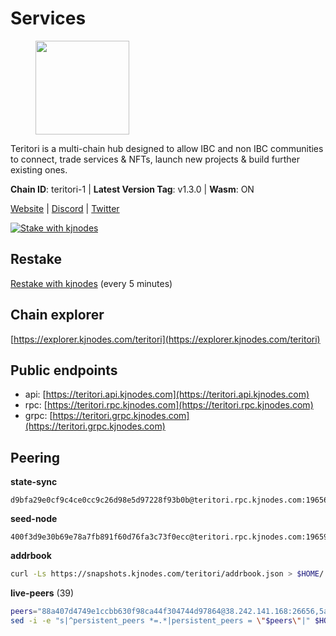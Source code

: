 # Services

<figure><img src="https://raw.githubusercontent.com/kj89/testnet_manuals/main/pingpub/logos/teritori.png" width="150" alt=""><figcaption></figcaption></figure>

Teritori is a multi-chain hub designed to allow IBC and non IBC communities  to connect, trade services & NFTs, launch new projects & build further existing ones.

**Chain ID**: teritori-1 | **Latest Version Tag**: v1.3.0 | **Wasm**: ON

[Website](https://teritori.com) | [Discord](https://discord.gg/teritori) | [Twitter](https://twitter.com/TeritoriNetwork)

[![Stake with kjnodes](https://i.ibb.co/cr44Q8j/button-stake-with-kjnodes.png)](https://restake.app/teritori/torivaloper184ln03hkpt75uhrrr26f66kvcqvf4yn4nc2xjm)

## Restake

[Restake with kjnodes](https://restake.app/teritori/torivaloper184ln03hkpt75uhrrr26f66kvcqvf4yn4nc2xjm) (every 5 minutes)
## Chain explorer
[https://explorer.kjnodes.com/teritori](https://explorer.kjnodes.com/teritori)

## Public endpoints

* api: [https://teritori.api.kjnodes.com](https://teritori.api.kjnodes.com)
* rpc: [https://teritori.rpc.kjnodes.com](https://teritori.rpc.kjnodes.com)
* grpc: [https://teritori.grpc.kjnodes.com](https://teritori.grpc.kjnodes.com)

## Peering

**state-sync**

```text
d9bfa29e0cf9c4ce0cc9c26d98e5d97228f93b0b@teritori.rpc.kjnodes.com:19656
```

**seed-node**

```text
400f3d9e30b69e78a7fb891f60d76fa3c73f0ecc@teritori.rpc.kjnodes.com:19659
```

**addrbook**
```bash
curl -Ls https://snapshots.kjnodes.com/teritori/addrbook.json > $HOME/.teritorid/config/addrbook.json
```

**live-peers** (39)
```bash
peers="88a407d4749e1ccbb630f98ca44f304744d97864@38.242.141.168:26656,5a98d637a16b16bf425a4a785c9d11a7d1e5b8a0@65.21.131.215:26736,a7d96dc929824613315dcc1c90fee119f28cc51f@164.152.161.254:26656,c670830fdf60374f008fa4a4eb851deddcdaef5b@65.109.88.107:46656,48980875839186e08e12ebf0d9a2803b45206833@65.109.92.241:38026,c12c1ed98ab1f24266980c1f05ed0ca8812ca7aa@95.217.192.230:16656,1f9293a286df733dac6303aad3c39240ad3b3796@178.211.139.24:46656,ce3baba928ae06cd3ff0af20aec888a82ddffef7@54.37.129.171:26656,ec4126b26336cd61b335345df4ff2a3fbb79338a@65.109.92.240:20026,526d8c7c44f59be9a39d7463c576b68c0db23174@65.108.234.23:15956,b3e9ad54d743ba8a465172f50b19cb52e77686c2@38.242.148.96:36656,0e189bbc6db606a14950a0e59641b798a255c3c8@65.109.37.154:3000,2b4f46e601fb4ede2a0c98976337e3afdaa50dac@65.108.238.102:15956,3178ac8fffd269325500c95679d58d5e8ec61746@198.244.213.94:22956,2afdb9300c47e43e555fa572d033b2d68ac28506@65.109.70.68:26686,24b28cf013e6d7b5b88b6dba2701c5ddd2dd5ee1@65.109.58.225:28656,e726816f42831689eab9378d5d577f1d06d25716@176.9.188.21:26656,35de81a10ed992e427e6eb1d0d9ec3622d0f37fe@193.70.47.90:15956,e1b058e5cfa2b836ddaa496b10911da62dcf182e@138.201.8.248:26656,856c165de82fbd0489df9ec6ffaa0958c620e073@198.244.179.127:26656,12101148702a99298a971b310286e64bc7bb6135@65.109.23.182:38026,920f32f409bbb18b641cdc9513545e2e016c2c62@142.132.203.60:26656,82ebb17ddac20928fb8107201dad9f5aea7f9132@198.244.200.3:26656,0b27217386756577e1eadf00c4169dc8f041e522@51.210.7.219:26656,4b04b3d164dc6dd5bb555a7a106a8d314f30516f@65.21.136.170:53656,8ac41af54dfd91c41de71cde222a55670f2f405d@141.95.65.73:15956,78815c81331c114cd508dae3a012f0d3e5e2b966@185.119.118.117:3000,317d9a102d4a04337c65571c18df0e98269dce87@141.94.193.12:13656,46b7ae20e3cc4264076a91c3601f3894a021a80d@65.108.6.45:36656,d9bfa29e0cf9c4ce0cc9c26d98e5d97228f93b0b@65.109.88.38:19656,ad347ea1ec920d12ccda2341348bcc89687739ef@88.99.164.158:38026,ebd3bdf55e5ebc84761840f1727e892f96a8dc0c@65.108.98.235:43256,9755cab2585a2794453a5b396ef13b893393366f@65.108.212.224:46674,6ef7a8bc7a3cc0856594f12570e8f2282a099dcf@65.109.93.152:26796,d956d6180e96c62315a777b1a3ed8f1ebf873e80@38.242.232.202:29656,94b63fddfc78230f51aeb7ac34b9fb86bd042a77@212.23.222.126:30552,8d83b095d07f7437b699f0a7adf535d7574fb751@176.126.87.56:14656,ade4d8bc8cbe014af6ebdf3cb7b1e9ad36f412c0@135.181.5.219:15956,f97a75fb69d3a5fe893dca7c8d238ccc0bd66a8f@94.23.23.189:6969"
sed -i -e "s|^persistent_peers *=.*|persistent_peers = \"$peers\"|" $HOME/.teritorid/config/config.toml
```
